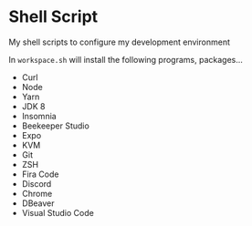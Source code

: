 # Shell Script

My shell scripts to configure my development environment

In `workspace.sh` will install the following programs, packages...

- Curl
- Node
- Yarn
- JDK 8
- Insomnia
- Beekeeper Studio
- Expo
- KVM
- Git
- ZSH
- Fira Code
- Discord
- Chrome
- DBeaver
- Visual Studio Code
